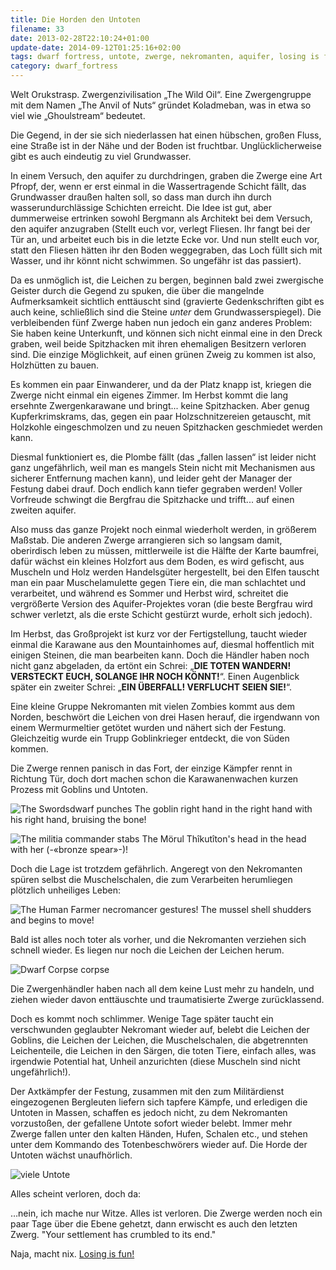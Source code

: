 ```yaml
---
title: Die Horden den Untoten
filename: 33
date: 2013-02-28T22:10:24+01:00
update-date: 2014-09-12T01:25:16+02:00
tags: dwarf fortress, untote, zwerge, nekromanten, aquifer, losing is fun
category: dwarf_fortress
---
```


Welt Orukstrasp. Zwergenzivilisation „The Wild Oil“. Eine Zwergengruppe mit dem Namen „The Anvil of Nuts“ gründet Koladmeban, was in etwa so viel wie „Ghoulstream“ bedeutet.

Die Gegend, in der sie sich niederlassen hat einen hübschen, großen Fluss, eine Straße ist in der Nähe und der Boden ist fruchtbar. Unglücklicherweise gibt es auch eindeutig zu viel Grundwasser.

In einem Versuch, den aquifer zu durchdringen, graben die Zwerge eine Art Pfropf, der, wenn er erst einmal in die Wassertragende Schicht fällt, das Grundwasser draußen halten soll, so dass man durch ihn durch wasserundurchlässige Schichten erreicht. Die Idee ist gut, aber dummerweise ertrinken sowohl Bergmann als Architekt bei dem Versuch, den aquifer anzugraben (Stellt euch vor, verlegt Fliesen. Ihr fangt bei der Tür an, und arbeitet euch bis in die letzte Ecke vor. Und nun stellt euch vor, statt den Fliesen hätten ihr den Boden weggegraben, das Loch füllt sich mit Wasser, und ihr könnt nicht schwimmen. So ungefähr ist das passiert).

Da es unmöglich ist, die Leichen zu bergen, beginnen bald zwei zwergische Geister durch die Gegend zu spuken, die über die mangelnde Aufmerksamkeit sichtlich enttäuscht sind (gravierte Gedenkschriften gibt es auch keine, schließlich sind die Steine _unter_ dem Grundwasserspiegel). Die verbleibenden fünf Zwerge haben nun jedoch ein ganz anderes Problem: Sie haben keine Unterkunft, und können sich nicht einmal eine in den Dreck graben, weil beide Spitzhacken mit ihren ehemaligen Besitzern verloren sind. Die einzige Möglichkeit, auf einen grünen Zweig zu kommen ist also, Holzhütten zu bauen.

Es kommen ein paar Einwanderer, und da der Platz knapp ist, kriegen die Zwerge nicht einmal ein eigenes Zimmer. Im Herbst kommt die lang ersehnte Zwergenkarawane und bringt... keine Spitzhacken. Aber genug Kupferkrimskrams, das, gegen ein paar Holzschnitzereien getauscht, mit Holzkohle eingeschmolzen und zu neuen Spitzhacken geschmiedet werden kann.

Diesmal funktioniert es, die Plombe fällt (das „fallen lassen“ ist leider nicht ganz ungefährlich, weil man es mangels Stein nicht mit Mechanismen aus sicherer Entfernung machen kann), und leider geht der Manager der Festung dabei drauf. Doch endlich kann tiefer gegraben werden! Voller Vorfreude schwingt die Bergfrau die Spitzhacke und trifft... auf einen zweiten aquifer.

Also muss das ganze Projekt noch einmal wiederholt werden, in größerem Maßstab. Die anderen Zwerge arrangieren sich so langsam damit, oberirdisch leben zu müssen, mittlerweile ist die Hälfte der Karte baumfrei, dafür wächst ein kleines Holzfort aus dem Boden, es wird gefischt, aus Muscheln und Holz werden Handelsgüter hergestellt, bei den Elfen tauscht man ein paar Muschelamulette gegen Tiere ein, die man schlachtet und verarbeitet, und während es Sommer und Herbst wird, schreitet die vergrößerte Version des Aquifer-Projektes voran (die beste Bergfrau wird schwer verletzt, als die erste Schicht gestürzt wurde, erholt sich jedoch).

Im Herbst, das Großprojekt ist kurz vor der Fertigstellung, taucht wieder einmal die Karawane aus den Mountainhomes auf, diesmal hoffentlich mit einigen Steinen, die man bearbeiten kann. Doch die Händler haben noch nicht ganz abgeladen, da ertönt ein Schrei: „**DIE TOTEN WANDERN! VERSTECKT EUCH, SOLANGE IHR NOCH KÖNNT!**“. Einen Augenblick später ein zweiter Schrei: „**EIN ÜBERFALL! VERFLUCHT SEIEN SIE!**“.

Eine kleine Gruppe Nekromanten mit vielen Zombies kommt aus dem Norden, beschwört die Leichen von drei Hasen herauf, die irgendwann von einem Wermurmeltier getötet wurden und nähert sich der Festung. Gleichzeitig wurde ein Trupp Goblinkrieger entdeckt, die von Süden kommen.

Die Zwerge rennen panisch in das Fort, der einzige Kämpfer rennt in Richtung Tür, doch dort machen schon die Karawanenwachen kurzen Prozess mit Goblins und Untoten.

![The Swordsdwarf punches The goblin right hand in the right hand with his right hand, bruising the bone!](/file/right_hand.png)

![The militia commander stabs The Mörul Thîkutîton's head in the head with her (-«bronze spear»-)!](/file/spine.png "Ja, auch einzelne Köpfe können an der Wirbelsäule verletzt werden!")

Doch die Lage ist trotzdem gefährlich. Angeregt von den Nekromanten spüren selbst die Muschelschalen, die zum Verarbeiten herumliegen plötzlich unheiliges Leben:

![The Human Farmer necromancer gestures! The mussel shell shudders and begins to move!](/file/mussel_shell.png)

Bald ist alles noch toter als vorher, und die Nekromanten verziehen sich schnell wieder. Es liegen nur noch die Leichen der Leichen herum.

![Dwarf Corpse corpse](/file/corpse_corpse.png)

Die Zwergenhändler haben nach all dem keine Lust mehr zu handeln, und ziehen wieder davon enttäuschte und traumatisierte Zwerge zurücklassend.

Doch es kommt noch schlimmer. Wenige Tage später taucht ein verschwunden geglaubter Nekromant wieder auf, belebt die Leichen der Goblins, die Leichen der Leichen, die Muschelschalen, die abgetrennten Leichenteile, die Leichen in den Särgen, die toten Tiere, einfach alles, was irgendwie Potential hat, Unheil anzurichten (diese Muscheln sind nicht ungefährlich!).

Der Axtkämpfer der Festung, zusammen mit den zum Militärdienst eingezogenen Bergleuten liefern sich tapfere Kämpfe, und erledigen die Untoten in Massen, schaffen es jedoch nicht, zu dem Nekromanten vorzustoßen, der gefallene Untote sofort wieder belebt. Immer mehr Zwerge fallen unter den kalten Händen, Hufen, Schalen etc., und stehen unter dem Kommando des Totenbeschwörers wieder auf. Die Horde der Untoten wächst unaufhörlich.

![viele Untote](/file/grey_horde.png "Oh diese furchtbaren Muscheln!")

Alles scheint verloren, doch da:

…nein, ich mache nur Witze. Alles ist verloren. Die Zwerge werden noch ein paar Tage über die Ebene gehetzt, dann erwischt es auch den letzten Zwerg. "Your settlement has crumbled to its end."

Naja, macht nix. [Losing is fun!](http://dwarffortresswiki.org/index.php/Fun)




